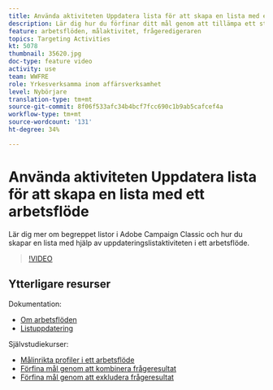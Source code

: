 ```yaml
---
title: Använda aktiviteten Uppdatera lista för att skapa en lista med ett arbetsflöde
description: Lär dig hur du förfinar ditt mål genom att tillämpa ett standardundantag i ett arbetsflöde. Du får också lära dig hur du skapar fördefinierade filter och hur du inte kan använda arbetsflödet.
feature: arbetsflöden, målaktivitet, frågeredigeraren
topics: Targeting Activities
kt: 5078
thumbnail: 35620.jpg
doc-type: feature video
activity: use
team: WWFRE
role: Yrkesverksamma inom affärsverksamhet
level: Nybörjare
translation-type: tm+mt
source-git-commit: 8f06f533afc34b4bcf7fcc690c1b9ab5cafcef4a
workflow-type: tm+mt
source-wordcount: '131'
ht-degree: 34%

---
```



# Använda aktiviteten Uppdatera lista för att skapa en lista med ett arbetsflöde

Lär dig mer om begreppet listor i Adobe Campaign Classic och hur du skapar en lista med hjälp av uppdateringslistaktiviteten i ett arbetsflöde.

>[!VIDEO](https://video.tv.adobe.com/v/35620?quality=12)

## Ytterligare resurser

Dokumentation:

* [Om arbetsflöden](https://docs.adobe.com/content/help/en/campaign-classic/using/automating-with-workflows/introduction/about-workflows.html)
* [Listuppdatering](https://docs.adobe.com/content/help/en/campaign-classic/using/automating-with-workflows/targeting-activities/list-update.html)

Självstudiekurser:

* [Målinrikta profiler i ett arbetsflöde](/help/getting-started/targeting-profiles-in-a-workflow.md)
* [Förfina mål genom att kombinera frågeresultat](/help/automating-with-workflows/refining-targets-by-combining-query-results.md)
* [Förfina mål genom att exkludera frågeresultat](/help/automating-with-workflows/refining-targets-by-excluding-query-results.md)
